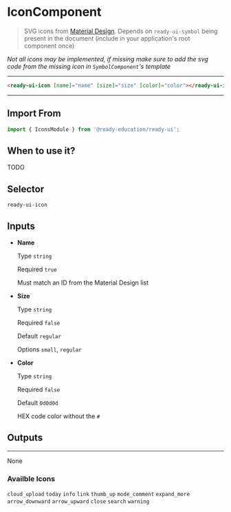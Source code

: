 # IconComponent

> SVG icons from [Material Design](https://material.io/resources/icons/). Depends on `ready-ui-symbol` being present in the document (include in your application's root component once)

*Not all icons may be implemented, if missing make sure to add the svg code from the missing icon in `SymbolComponent`'s template*

---

```html
<ready-ui-icon [name]="name" [size]="size" [color]="color"></ready-ui-icon>
```

---

## Import From
```typescript
import { IconsModule } from '@ready-education/ready-ui';
```

## When to use it?
TODO


## Selector
`ready-ui-icon`


## Inputs

- **Name**

  Type `string`

  Required `true`

  Must match an ID from the Material Design list

- **Size**

  Type `string`

  Required `false`

  Default `regular`

  Options `small`, `regular`

- **Color**

  Type `string`

  Required `false`

  Default `0d0d0d`

  HEX code color without the `#`


## Outputs

---

None

### Availble Icons
`cloud_upload`
`today`
`info`
`link`
`thumb_up`
`mode_comment`
`expand_more`
`arrow_downward`
`arrow_upward`
`close`
`search`
`warning`

